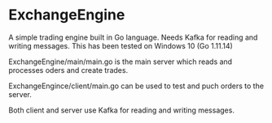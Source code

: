 # ExchangeEngine
A simple trading engine built in Go language. Needs Kafka for reading and writing messages.
This has been tested on Windows 10 (Go 1.11.14)

ExchangeEngine/main/main.go is the main server which reads and processes oders and create trades.

ExchangeEngince/client/main.go can be used to test and puch orders to the server.

Both client and server use Kafka for reading and writing messages.
